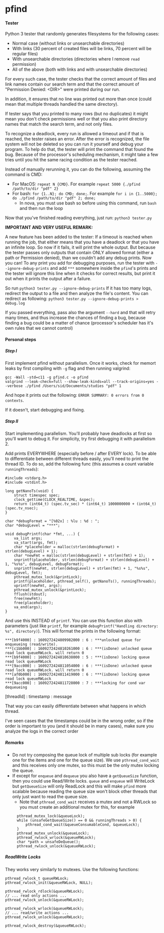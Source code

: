 # pfind

#### Tester
Python 3 tester that randomly generates filesystems for the following cases:
* Normal case (without links or unsearchable directories)
* With links (30 percent of created files will be links, 70 percent will be regular files)
* With unsearchable directories (directories where I remove `read` permission)
* All of the above (both with links and with unsearchable directories)

For every such case, the tester checks that the correct amount of files and link names contain
our search term and that the correct amount of "Permission Denied: \<DIR\>" were printed during our run.

In addition, it ensures that no line was printed out more than once (could mean that multiple threads
handled the same directory). 

If tester says that you printed to many rows (but no duplicates) it might mean you don't check permissions well 
or that you also print directory names that match the search term, and not only files.

To recognize a deadlock, every run is allowed a timeout and if that is reached, the tester raises an error.
After the error is recognized, the file system will not be deleted so you can run it yourself and debug your program.
To help do that, the tester will print the command that found the bug. Because of the processor's scheduling mechanism, 
it might take a few tries until you hit the same racing condition as the tester reached.

Instead of manually rerunning it, you can do the following, assuming the command is CMD:
* For MacOS: `repeat N {CMD}`. For example `repeat 5000 {./pfind /path/to/dir "pdf" 2}`
* For bash: `for {1..N}; do CMD; done;`. For example `for i in {1..5000}; do ./pfind /path/to/dir "pdf" 2; done;`
  * In nova, you must use bash so before using this command, run `bash` and then run the loop

Now that you've finished reading everything, just run: `python3 tester.py`

**IMPORTANT AND VERY USEFUL REMARK:** 

A new feature has been added to the tester: If a timeout is reached when running the job, that either
means that you have a deadlock or that you have an infinite loop. So now if it fails, it will print
the whole output. But because the tester passes only outputs that contain ONLY allowed format (either a path or Permission denied),
than we couldn't add any debug prints. Now you can! To any print you add for debugging purposes,
run the tester with `--ignore-debug-prints` and add `***` somewhere inside the `pfind`'s prints and the tester will ignore this line when it checks for correct results,
but print it out when it prints the output after a failure.

So run `python3 tester.py --ignore-debug-prints` 
If it has too many logs, redirect the output to a file and then analyze the file's content.
You can redirect as following: `python3 tester.py --ignore-debug-prints > debug.log` 

If you passed everything, pass also the argument `--hard` and that will retry many times, and thus increase the chances
of finding a bug, because finding a bug could be a matter of chance (processor's scheduler has it's own rules
that we cannot control) 

#### Personal steps

##### Step I
First implement pfind without parallelism. Once it works, check for memort leaks by first compiling 
with `-g` flag and then running valgrind:
```
gcc -Wall -std=c11 -g pfind.c -o pfind
valgrind --leak-check=full --show-leak-kinds=all --track-origins=yes --verbose ./pfind /Users/sid/Documents/studies "pdf" 1
```

And hope it prints out the following: `ERROR SUMMARY: 0 errors from 0 contexts`.

If it doesn't, start debugging and fixing.

##### Step II
Start implementing parallelism. You'll probably have deadlocks at first so you'll want to debug it. For simplicity, try first
debugging it with parallelism 2.

Add prints EVERYWHERE (especially before / after EVERY lock). To be able to differentiate between different threads easily, 
you'll need to print the thread ID. To do so, add the following func (this assumes a count variable `runningThreads`):
```
#include <stdarg.h>
#include <stdint.h>

long getNanoTs(void) {
    struct timespec spec;
    clock_gettime(CLOCK_REALTIME, &spec);
    return (int64_t) (spec.tv_sec) * (int64_t) 1000000000 + (int64_t) (spec.tv_nsec);
}

char *debugFormat = "[%02x] : %lu : %d : ";
char *debugLevel = "***";

void debugPrintf(char *fmt, ...) {
    va_list args;
    va_start(args, fmt);
    char *placeholder = malloc(strlen(debugFormat) + strlen(debugLevel) + 1);
    char *newFmt = malloc(strlen(debugLevel) + strlen(fmt) + 1);
    snprintf(placeholder, strlen(debugFormat) + strlen(debugLevel) + 1, "%s%s", debugLevel, debugFormat);
    snprintf(newFmt, strlen(debugLevel) + strlen(fmt) + 1, "%s%s", debugLevel, fmt);
    pthread_mutex_lock(&printLock);
    printf(placeholder, pthread_self(), getNanoTs(), runningThreads);
    vprintf(newFmt, args);
    pthread_mutex_unlock(&printLock);
    fflush(stdout);
    free(newFmt);
    free(placeholder);
    va_end(args);
}
```
And use this INSTEAD of `printf`. You can use this function also with parameters (just like `printf`, 
for example `debugPrintf("Handling directory: %s", directory)`). This will format the prints in the following format:
```
***[b9f4000] : 1609272424809982000 : 6 : ***unlocked queue for enqueueing (read/write).
***[c1bb000] : 1609272424810261000 : 6 : ***(isDone) unlocked queue read lock queueRWLock. will return 0
***[b9f4000] : 1609272424810638000 : 5 : ***(isDone) locking queue read lock queueRWLock
***[9acc000] : 1609272424811054000 : 6 : ***(isDone) unlocked queue read lock queueRWLock. will return 0
***[af0b000] : 1609272424811419000 : 6 : ***(isDone) locking queue read lock queueRWLock
***[9acc000] : 1609272424811728000 : 7 : ***locking for cond var dequeueing

```
[threadId] : timestamp : message

That way you can easily differentiate between what happens in which thread.

I've seen cases that the timestamps could be in the wrong order, so if the order is important to you 
(and it should be in many cases), make sure you analyze the logs in the correct order

##### Remarks
* Do not try composing the queue lock of multiple sub locks (for example one for the items and one for the queue size).
We use `pthread_cond_wait` and this receives only one mutex, so this must be the only mutex locking the queue.
* If except for `enqueue` and `dequeue` you also have a `getQueueSize` function, then you could use
Read/Write locks. `queue` and `enqueue` will WriteLock but `getQueueSize` will only ReadLock
and this will make `pfind` more scalable because reading the queue size won't block other threads that only just want to
read the queue size.
  * Note that `pthread_cond_wait` receives a mutex and not a RWLock so you must create an additional mutex for this, 
  for example 
  ```
    pthread_mutex_lock(&queueLock);
    while (unsafeGetQueueSize() == 0 && runningThreads > 0) {
        pthread_cond_wait(&queueConsumableCond, &queueLock);
    }
    pthread_mutex_unlock(&queueLock);
    pthread_rwlock_wrlock(&queueRWLock);
    char *path = unsafeDeQueue();
    pthread_rwlock_unlock(&queueRWLock);
  ```

##### ReadWrite Locks
They works very similarly to mutexes. Use the following functions:
```
pthread_rwlock_t queueRWLock;
pthread_rwlock_init(&queueRWLock, NULL);

pthread_rwlock_rdlock(&queueRWLock);
// ... read only actions ...
pthread_rwlock_unlock(&queueRWLock);

pthread_rwlock_wrlock(&queueRWLock);
// ... read/write actions ...
pthread_rwlock_unlock(&queueRWLock);

pthread_rwlock_destroy(&queueRWLock);
```
